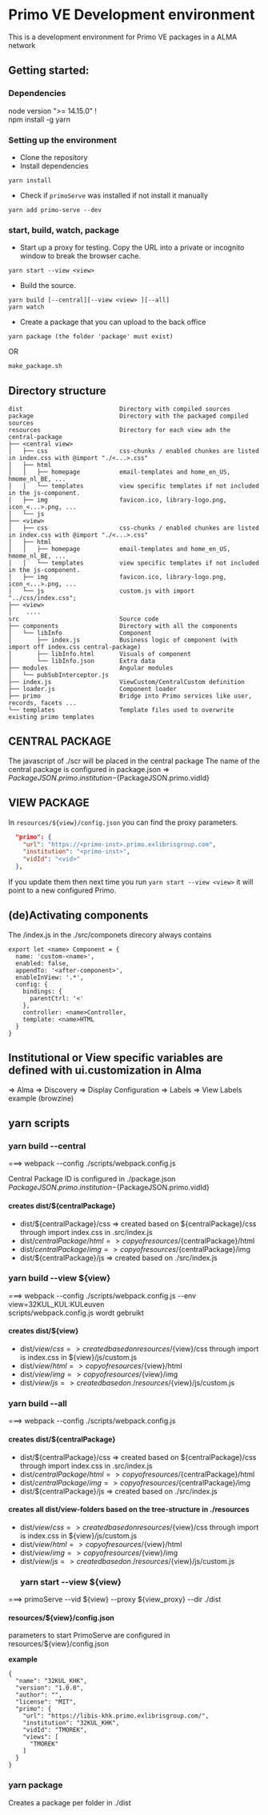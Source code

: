# Primo VE Development environment
This is a development environment for Primo VE packages in a ALMA network

## Getting started:
### Dependencies
node version ">= 14.15.0" !  
npm install -g yarn
### Setting up the environment
- Clone the repository
- Install dependencies
```
yarn install
```
- Check if ```primoServe``` was installed if not install it manually
```
yarn add primo-serve --dev
```
### start, build, watch, package
- Start up a proxy for testing. Copy the URL into a private or incognito window to break the browser cache.
```
yarn start --view <view>
```
- Build the source. 
```
yarn build [--central][--view <view> ][--all]
yarn watch
```
- Create a package that you can upload to the back office 
```
yarn package (the folder 'package' must exist)
```
OR
```
make_package.sh
```
## Directory structure
```
dist                           Directory with compiled sources  
package                        Directory with the packaged compiled sources  
resources                      Directory for each view adn the central-package
├── <central view>      
│   ├── css                    css-chunks / enabled chunkes are listed in index.css with @import "./<...>.css"
│   ├── html              
│   │   ├── homepage           email-templates and home_en_US, hmome_nl_BE, ...
│   │   └── templates          view specific templates if not included in the js-component.
│   ├── img                    favicon.ico, library-logo.png, icon_<...>.png, ...
│   └── js                     
├── <view>                      
│   ├── css                    css-chunks / enabled chunkes are listed in index.css with @import "./<...>.css"
│   ├── html             
│   │   ├── homepage           email-templates and home_en_US, hmome_nl_BE, ...
│   │   └── templates          view specific templates if not included in the js-component.
│   ├── img                    favicon.ico, library-logo.png, icon_<...>.png, ...
│   └── js                     custom.js with import "../css/index.css";
├── <view>                     
│    ....
src                            Source code  
├── components                 Directory with all the components  
│   └── libInfo                Component  
│       ├── index.js           Business logic of component (with import off index.css central-package) 
│       ├── libInfo.html       Visuals of component  
│       └── libInfo.json       Extra data  
├── modules                    Angular modules
│   └── pubSubInterceptor.js  
├── index.js                   ViewCustom/CentralCustom definition  
├── loader.js                  Component loader  
├── primo                      Bridge into Primo services like user, records, facets ...  
└── templates                  Template files used to overwrite existing primo templates  
```
## CENTRAL PACKAGE
The javascript of ./scr will be placed in the central package 
The name of the central package is configured in package.json => ${PackageJSON.primo.institution}-${PackageJSON.primo.vidId}  


## VIEW PACKAGE
In ```resources/${view}/config.json``` you can find the proxy parameters. 
```json
  "primo": {
    "url": "https://<primo-inst>.primo.exlibrisgroup.com",
    "institution": "<primo-inst>",
    "vidId": "<vid>"
  },
```
If you update them then next time you run ```yarn start --view <view>``` it will point to a new configured Primo. 

## (de)Activating components
The /index.js in the ./src/componets direcory always contains  
```
export let <name> Component = {
  name: 'custom-<name>',  
  enabled: false,
  appendTo: '<after-component>',
  enableInView: '.*',
  config: {  
    bindings: {
      parentCtrl: '<'
    },
    controller: <name>Controller,
    template: <name>HTML
  }
}
```
## Institutional or View specific variables are defined with ui.customization in Alma
=> Alma => Discovery => Display Configuration => Labels => View Labels
example (browzine)

## yarn scripts
### yarn build --central
===> webpack --config ./scripts/webpack.config.js

Central Package ID is configured in ./package.json  
${PackageJSON.primo.institution}-${PackageJSON.primo.vidId}   

#### creates dist/${centralPackage}
- dist/${centralPackage}/css  => created based on ${centralPackage}/css through import index.css in .src/index.js  
- dist/${centralPackage}/html => copy of resources/${centralPackage}/html  
- dist/${centralPackage}/img  => copy of resources/${centralPackage}/img  
- dist/${centralPackage}/js   => created based on ./src/index.js  

### yarn build --view ${view}
===> webpack --config ./scripts/webpack.config.js --env view=32KUL_KUL:KULeuven  
   scripts/webpack.config.js wordt gebruikt

#### creates dist/${view}
- dist/${view}/css  => created based on resources/${view}/css through import is index.css in ${view}/js/custom.js  
- dist/${view}/html => copy of resources/${view}/html  
- dist/${view}/img  => copy of resources/${view}/img  
- dist/${view}/js   => created based on ./resources/${view}/js/custom.js  

### yarn build --all
===> webpack --config ./scripts/webpack.config.js 

#### creates dist/${centralPackage} 
- dist/${centralPackage}/css  => created based on ${centralPackage}/css through import index.css in .src/index.js  
- dist/${centralPackage}/html => copy of resources/${centralPackage}/html  
- dist/${centralPackage}/img  => copy of resources/${centralPackage}/img  
- dist/${centralPackage}/js   => created based on ./src/index.js  

#### creates all dist/view-folders based on the tree-structure in ./resources
- dist/${view}/css  => created based on resources/${view}/css through import is index.css in ${view}/js/custom.js  
- dist/${view}/html => copy of resources/${view}/html  
- dist/${view}/img  => copy of resources/${view}/img  
- dist/${view}/js   => created based on ./resources/${view}/js/custom.js  
  ### yarn start --view ${view}
===> primoServe --vid ${view} --proxy ${view_proxy} --dir ./dist   

#### resources/${view}/config.json
parameters to start PrimoServe are configured in  resources/${view}/config.json  

**example**
```
{
  "name": "32KUL_KHK",
  "version": "1.0.0",
  "author": "",
  "license": "MIT",
  "primo": {
    "url": "https://libis-khk.primo.exlibrisgroup.com/",
    "institution": "32KUL_KHK",
    "vidId": "TMOREK",
    "views": [
      "TMOREK"
    ]
  }
}
```
### yarn package
Creates a package per folder in ./dist
